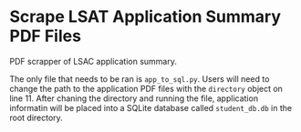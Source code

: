 # Scrape LSAT Application Summary PDF Files

PDF scrapper of LSAC application summary.

The only file that needs to be ran is `app_to_sql.py`.  Users will need to change the path to the application PDF files with the `directory` object on line 11.  After chaning the directory and running the file, application informatin will be placed into a SQLite database called `student_db.db` in the root directory.
